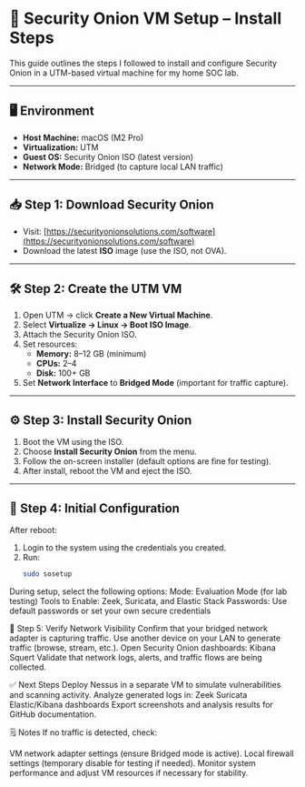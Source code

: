 # 🔧 Security Onion VM Setup – Install Steps

This guide outlines the steps I followed to install and configure Security Onion in a UTM-based virtual machine for my home SOC lab.

---

## 🖥️ Environment
- **Host Machine:** macOS (M2 Pro)
- **Virtualization:** UTM
- **Guest OS:** Security Onion ISO (latest version)
- **Network Mode:** Bridged (to capture local LAN traffic)

---

## 📥 Step 1: Download Security Onion
- Visit: [https://securityonionsolutions.com/software](https://securityonionsolutions.com/software)
- Download the latest **ISO** image (use the ISO, not OVA).

---

## 🛠️ Step 2: Create the UTM VM
1. Open UTM → click **Create a New Virtual Machine**.
2. Select **Virtualize → Linux → Boot ISO Image**.
3. Attach the Security Onion ISO.
4. Set resources:
   - **Memory:** 8–12 GB (minimum)
   - **CPUs:** 2–4
   - **Disk:** 100+ GB
5. Set **Network Interface** to **Bridged Mode** (important for traffic capture).

---

## ⚙️ Step 3: Install Security Onion
1. Boot the VM using the ISO.
2. Choose **Install Security Onion** from the menu.
3. Follow the on-screen installer (default options are fine for testing).
4. After install, reboot the VM and eject the ISO.

---

## 🔐 Step 4: Initial Configuration
After reboot:
1. Login to the system using the credentials you created.
2. Run:
   ```bash
   sudo sosetup

During setup, select the following options:
Mode: Evaluation Mode (for lab testing)
Tools to Enable: Zeek, Suricata, and Elastic Stack
Passwords: Use default passwords or set your own secure credentials

📡 Step 5: Verify Network Visibility
Confirm that your bridged network adapter is capturing traffic.
Use another device on your LAN to generate traffic (browse, stream, etc.).
Open Security Onion dashboards:
  Kibana
  Squert
Validate that network logs, alerts, and traffic flows are being collected.

✅ Next Steps
Deploy Nessus in a separate VM to simulate vulnerabilities and scanning activity.
Analyze generated logs in:
  Zeek
  Suricata
  Elastic/Kibana dashboards
Export screenshots and analysis results for GitHub documentation.

🗒️ Notes
If no traffic is detected, check:

VM network adapter settings (ensure Bridged mode is active).
Local firewall settings (temporary disable for testing if needed).
Monitor system performance and adjust VM resources if necessary for stability.
